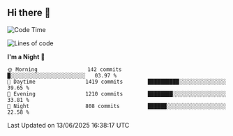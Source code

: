 ## Hi there 👋

<!--
**Wangmerlyn/Wangmerlyn** is a ✨ _special_ ✨ repository because its `README.md` (this file) appears on your GitHub profile.

Here are some ideas to get you started:

- 🔭 I’m currently working on ...
- 🌱 I’m currently learning ...
- 👯 I’m looking to collaborate on ...
- 🤔 I’m looking for help with ...
- 💬 Ask me about ...
- 📫 How to reach me: ...
- 😄 Pronouns: ...
- ⚡ Fun fact: ...
-->
<!--START_SECTION:waka-->
![Code Time](http://img.shields.io/badge/Code%20Time-338%20hrs%2029%20mins-blue)

![Lines of code](https://img.shields.io/badge/From%20Hello%20World%20I%27ve%20Written-15.8%20million%20lines%20of%20code-blue)

**I'm a Night 🦉** 

```text
🌞 Morning                142 commits         █░░░░░░░░░░░░░░░░░░░░░░░░   03.97 % 
🌆 Daytime                1419 commits        ██████████░░░░░░░░░░░░░░░   39.65 % 
🌃 Evening                1210 commits        ████████░░░░░░░░░░░░░░░░░   33.81 % 
🌙 Night                  808 commits         ██████░░░░░░░░░░░░░░░░░░░   22.58 % 
```



 Last Updated on 13/06/2025 16:38:17 UTC
<!--END_SECTION:waka-->
